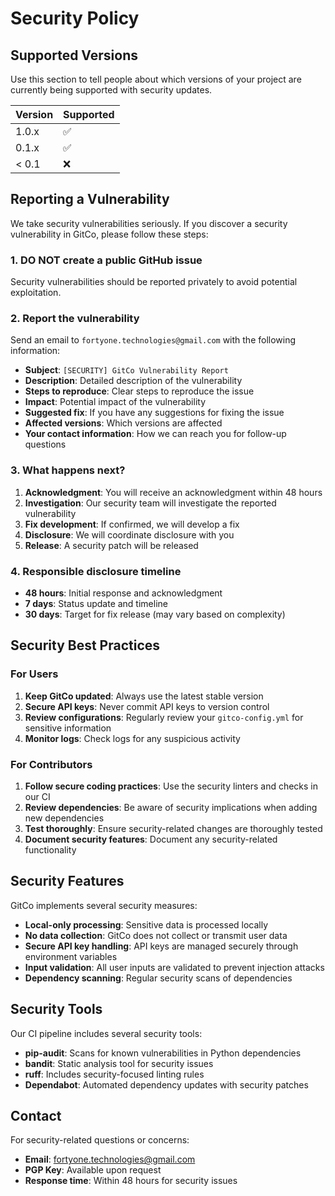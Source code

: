 # Security Policy

## Supported Versions

Use this section to tell people about which versions of your project are currently being supported with security updates.

| Version | Supported          |
| ------- | ------------------ |
| 1.0.x   | :white_check_mark: |
| 0.1.x   | :white_check_mark: |
| < 0.1   | :x:                |

## Reporting a Vulnerability

We take security vulnerabilities seriously. If you discover a security vulnerability in GitCo, please follow these steps:

### 1. **DO NOT** create a public GitHub issue
Security vulnerabilities should be reported privately to avoid potential exploitation.

### 2. Report the vulnerability
Send an email to `fortyone.technologies@gmail.com` with the following information:

- **Subject**: `[SECURITY] GitCo Vulnerability Report`
- **Description**: Detailed description of the vulnerability
- **Steps to reproduce**: Clear steps to reproduce the issue
- **Impact**: Potential impact of the vulnerability
- **Suggested fix**: If you have any suggestions for fixing the issue
- **Affected versions**: Which versions are affected
- **Your contact information**: How we can reach you for follow-up questions

### 3. What happens next?

1. **Acknowledgment**: You will receive an acknowledgment within 48 hours
2. **Investigation**: Our security team will investigate the reported vulnerability
3. **Fix development**: If confirmed, we will develop a fix
4. **Disclosure**: We will coordinate disclosure with you
5. **Release**: A security patch will be released

### 4. Responsible disclosure timeline

- **48 hours**: Initial response and acknowledgment
- **7 days**: Status update and timeline
- **30 days**: Target for fix release (may vary based on complexity)

## Security Best Practices

### For Users

1. **Keep GitCo updated**: Always use the latest stable version
2. **Secure API keys**: Never commit API keys to version control
3. **Review configurations**: Regularly review your `gitco-config.yml` for sensitive information
4. **Monitor logs**: Check logs for any suspicious activity

### For Contributors

1. **Follow secure coding practices**: Use the security linters and checks in our CI
2. **Review dependencies**: Be aware of security implications when adding new dependencies
3. **Test thoroughly**: Ensure security-related changes are thoroughly tested
4. **Document security features**: Document any security-related functionality

## Security Features

GitCo implements several security measures:

- **Local-only processing**: Sensitive data is processed locally
- **No data collection**: GitCo does not collect or transmit user data
- **Secure API key handling**: API keys are managed securely through environment variables
- **Input validation**: All user inputs are validated to prevent injection attacks
- **Dependency scanning**: Regular security scans of dependencies

## Security Tools

Our CI pipeline includes several security tools:

- **pip-audit**: Scans for known vulnerabilities in Python dependencies
- **bandit**: Static analysis tool for security issues
- **ruff**: Includes security-focused linting rules
- **Dependabot**: Automated dependency updates with security patches

## Contact

For security-related questions or concerns:

- **Email**: fortyone.technologies@gmail.com
- **PGP Key**: Available upon request
- **Response time**: Within 48 hours for security issues 

